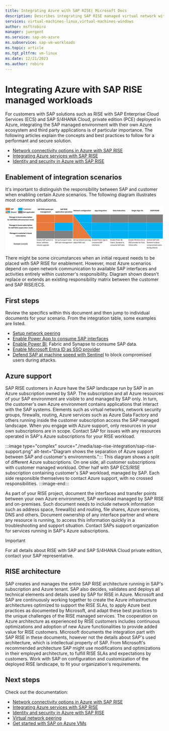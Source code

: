 ```yaml
---
title: Integrating Azure with SAP RISE| Microsoft Docs
description: Describes integrating SAP RISE managed virtual network with customer's own Azure environment
services: virtual-machines-linux,virtual-machines-windows
author: msftrobiro
manager: juergent
ms.service: sap-on-azure
ms.subservice: sap-vm-workloads
ms.topic: article
ms.tgt_pltfrm: vm-linux
ms.date: 12/21/2023
ms.author: robiro
---
```


# Integrating Azure with SAP RISE managed workloads

For customers with SAP solutions such as RISE with SAP Enterprise Cloud Services (ECS) and SAP S/4HANA Cloud, private edition (PCE) deployed in Azure, integrating the SAP managed environment with their own Azure ecosystem and third party applications is of particular importance. The following articles explain the concepts and best practices to follow for a performant and secure solution.

- [Network connectivity options in Azure with SAP RISE](./rise-integration-network.md)
- [Integrating Azure services with SAP RISE](./rise-integration-services.md)
- [Identity and security in Azure with SAP RISE](./rise-integration-security.md)

## Enablement of integration scenarios 

It's important to distinguish the responsibility between SAP and customer when enabling certain Azure scenarios. The following diagram illustrates most common situations.

[![Diagram showing the breakdown of responsibility between customer and SAP for different aspects of enablement of integration scenarios.](./media/sap-rise-integration/sap-rise-integration-table.png)](./media/sap-rise-integration/sap-rise-integration-table.png#lightbox)

There might be some circumstances when an initial request needs to be placed with SAP RISE for enablement. However, most Azure scenarios depend on open network communication to available SAP interfaces and activities entirely within customer's responsibility. Diagram shown doesn't replace or extends an existing responsibility matrix between the customer and SAP RISE/ECS.

## First steps

Review the specifics within this document and then jump to individual documents for your scenario. From the integration table, some examples are listed.

- [Setup network peering](./rise-integration-network.md#virtual-network-peering-with-sap-riseecs)
- [Enable Power App to consume SAP interfaces](./rise-integration-services.md#on-premises-data-gateway)
- [Enable Power BI](./rise-integration-services.md#on-premises-data-gateway), Fabric and Synapse to consume SAP data.
- [Enable Microsoft Entra ID as SSO provider](./rise-integration-security.md#single-sign-on-for-sap)
- [Defend SAP at machine speed with Sentinel](./rise-integration-security.md#microsoft-sentinel-with-sap-rise) to block compromised users during attacks.

## Azure support

SAP RISE customers in Azure have the SAP landscape run by SAP in an Azure subscription owned by SAP. The subscription and all Azure resources of your SAP environment are visible to and managed by SAP only. In turn, the customer's own Azure environment contains applications that interact with the SAP systems. Elements such as virtual networks, network security groups, firewalls, routing, Azure services such as Azure Data Factory and others running inside the customer subscription access the SAP managed landscape. When you engage with Azure support, only resources in your own subscriptions are in scope. Contact SAP for issues with any resources operated in SAP's Azure subscriptions for your RISE workload.

:::image type="complex" source="./media/sap-rise-integration/sap-rise-support.png" alt-text="Diagram shows the separation of Azure support between SAP and customer's environments.":::
   This diagram shows a split of different Azure subscriptions. On one side, all customer subscriptions with customer managed workload. Other half with SAP ECS/RISE subscription containing customer's SAP workload, managed by SAP. Each side responsible themselves to contact Azure support, with no crossed responsibilities.
:::image-end:::

As part of your RISE project, document the interfaces and transfer points between your own Azure environment, SAP workload managed by SAP RISE and on-premises. Such document needs to include network information such as address space, firewall(s) and routing, file shares, Azure services, DNS and others. Document ownership of any interface partner and where any resource is running, to access this information quickly in a troubleshooting and support situation. Contact SAPs support organization for services running in SAP's Azure subscriptions.

> [!IMPORTANT]
> For all details about RISE with SAP and SAP S/4HANA Cloud private edition, contact your SAP representative.

## RISE architecture

SAP creates and manages the entire SAP RISE architecture running in SAP's subscription and Azure tenant. SAP also decides, validates and deploys all technical elements and details used by SAP for RISE in Azure. Microsoft and SAP are continuously working together to create the Azure infrastructure architectures optimized to support the RISE SLAs, to apply Azure best practices as documented by Microsoft, and adapt these best practices to the unique challenges of the RISE managed services. The cooperation on Azure architecture as experienced by RISE customers includes continuous optimizations and adoption of new Azure functionalities to provide added value for RISE customers. Microsoft documents the integration part with SAP RISE in these documents, however not the details about SAP's used architecture, which is intellectual property of SAP. From Microsoft's recommended architecture SAP might use modifications and optimizations in their employed architecture, to fulfill RISE SLAs and expectations by customers. Work with SAP on configuration and customization of the deployed RISE landscape, to fit your organization's requirements.

## Next steps
Check out the documentation:

- [Network connectivity options in Azure with SAP RISE](./rise-integration-network.md)
- [Integrating Azure services with SAP RISE](./rise-integration-services.md)
- [Identity and security in Azure with SAP RISE](./rise-integration-security.md)
- [Virtual network peering](../../virtual-network/virtual-network-peering-overview.md)
- [Get started with SAP on Azure VMs](./get-started.md)
